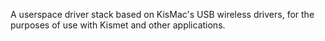 A userspace driver stack based on KisMac's USB wireless drivers, for the purposes of use with Kismet and other applications.